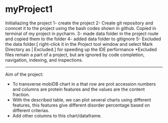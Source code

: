 # myProject1
Initialiazing the project 
1- create the project 
2- Create git repository and conncet it to the project using the bash codes shown in github. Copied in terminal of my project in pycharm.
3- made data folder in the project route and copied them to the folder 
4- added data folder to gitignore 
5- Excluded the data folder.[ right-click it in the Project tool window and select Mark Directory as | Excluded.] for speeding up the IDE performance
*Excluded files remain a part of a project, but are ignored by code completion, navigation, indexing, and inspections.
_________________
Aim of the project:
- To transverse mobiDB chart in a that row are prot accession numbers and columns are protein features and the values are the content fraction.
- With the described table, we can plot several charts using different features, this features give different disorder percentage based on different criterias. 
- Add other columns to this chart/dataframe. 

